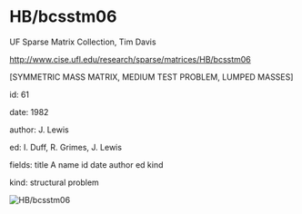 # HB/bcsstm06

 UF Sparse Matrix Collection, Tim Davis

 http://www.cise.ufl.edu/research/sparse/matrices/HB/bcsstm06

 [SYMMETRIC MASS MATRIX, MEDIUM TEST PROBLEM, LUMPED MASSES]

 id: 61

 date: 1982

 author: J. Lewis

 ed: I. Duff, R. Grimes, J. Lewis

 fields: title A name id date author ed kind

 kind: structural problem

![HB/bcsstm06](http://yifanhu.net/GALLERY/GRAPHS/GIF_SMALL/HB@bcsstm06.gif)
